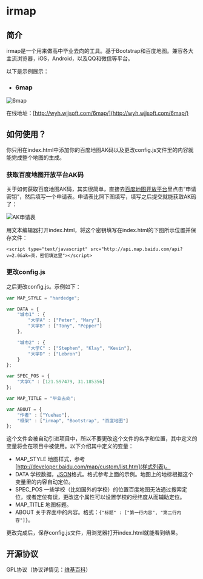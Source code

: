 # irmap

## 简介

irmap是一个用来做高中毕业去向的工具。基于Bootstrap和百度地图。兼容各大主流浏览器，iOS，Android，以及QQ和微信等平台。

以下是示例展示：

- ### 6map

![6map](http://images.cnblogs.com/cnblogs_com/yorhom/731449/o_6map.png)

在线地址：[http://wyh.wjjsoft.com/6map/](http://wyh.wjjsoft.com/6map/)


## 如何使用？

你只用在index.html中添加你的百度地图AK码以及更改config.js文件里的内容就能完成整个地图的生成。

### 获取百度地图开放平台AK码

关于如何获取百度地图AK码，其实很简单，直接去[百度地图开放平台](http://lbsyun.baidu.com/)里点击“申请密钥”，然后填写一个申请表。申请表比照下图填写，填写之后提交就能获取AK码了：

![AK申请表](http://images.cnblogs.com/cnblogs_com/yorhom/731449/o_baidu_ak_form.png)

用文本编辑器打开index.html，将这个密钥填写在index.html的下图所示位置并保存文件：

```
<script type="text/javascript" src="http://api.map.baidu.com/api?v=2.0&ak=亲，密钥填这里"></script>
```

### 更改config.js

之后更改config.js。示例如下：

```javascript
var MAP_STYLE = "hardedge";

var DATA = {
	"城市1" : {
		"大学A" : ["Peter", "Mary"],
		"大学B" : ["Tony", "Pepper"]
	},

	"城市2" : {
		"大学C" : ["Stephen", "Klay", "Kevin"],
		"大学D" : ["Lebron"]
	}
};

var SPEC_POS = {
	"大学C" : [121.597479, 31.185356]
};

var MAP_TITLE = "毕业去向";

var ABOUT = {
	"作者" : ["Yuehao"],
	"框架" : ["irmap", "Bootstrap", "百度地图"]
};
```

这个文件会被自动引进项目中，所以不要更改这个文件的名字和位置，其中定义的变量将会在项目中被使用。以下介绍其中定义的变量：

- MAP_STYLE 地图样式，参考[http://developer.baidu.com/map/custom/list.htm](样式列表)。
- DATA 学校数据，[JSON](http://www.json.org/json-zh.html)格式。格式参考上面的示例。地图上的地标根据这个变量里的内容自动定位。
- SPEC_POS 一些学校（比如国外的学校）的位置百度地图无法通过搜索定位，或者定位有误，更改这个属性可以设置学校的经纬度从而辅助定位。
- MAP_TITLE 地图标题。
- ABOUT 关于界面中的内容。格式：`{"标题" : ["第一行内容", "第二行内容"]}`。

更改完成后，保存config.js文件，用浏览器打开index.html就能看到结果。

## 开源协议

GPL协议（协议详情见：[维基百科](https://en.wikipedia.org/wiki/GNU_General_Public_License)）